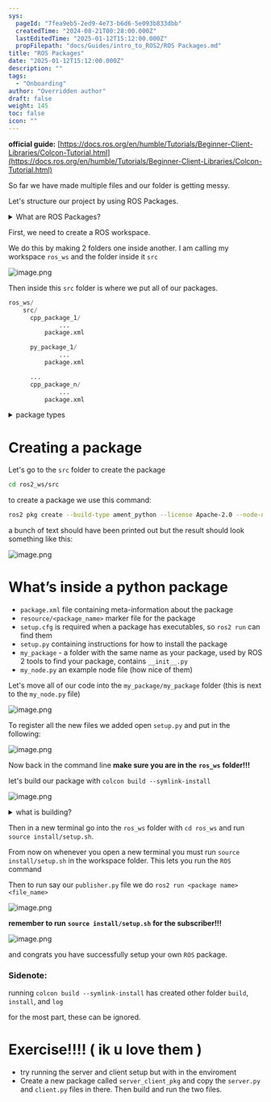 ```yaml
---
sys:
  pageId: "7fea9eb5-2ed9-4e73-b6d6-5e093b833dbb"
  createdTime: "2024-08-21T00:28:00.000Z"
  lastEditedTime: "2025-01-12T15:12:00.000Z"
  propFilepath: "docs/Guides/intro_to_ROS2/ROS Packages.md"
title: "ROS Packages"
date: "2025-01-12T15:12:00.000Z"
description: ""
tags:
  - "Onboarding"
author: "Overridden author"
draft: false
weight: 145
toc: false
icon: ""
---
```


**official guide:** [https://docs.ros.org/en/humble/Tutorials/Beginner-Client-Libraries/Colcon-Tutorial.html](https://docs.ros.org/en/humble/Tutorials/Beginner-Client-Libraries/Colcon-Tutorial.html)

So far we have made multiple files and our folder is getting messy.

Let's structure our project by using ROS Packages.

<details>

<summary>What are ROS Packages?</summary>

ROS Packages are, as the name implies, packages of code that are highly sharable between ROS developers.

They consist of a folder, `package.xml` file, and source code

```python
      cpp_package_1/
		      ... imagine much code files here ..
          package.xml
```

</details>

First, we need to create a ROS workspace.

We do this by making 2 folders one inside another. I am calling my workspace `ros_ws` and the folder inside it `src`

![image.png](https://prod-files-secure.s3.us-west-2.amazonaws.com/d518164a-d88e-44d1-a4ee-3adb3bd8bce0/70706947-fd18-4537-a67b-e12946812d31/image.png?X-Amz-Algorithm=AWS4-HMAC-SHA256&X-Amz-Content-Sha256=UNSIGNED-PAYLOAD&X-Amz-Credential=ASIAZI2LB466XSDA6WQI%2F20250206%2Fus-west-2%2Fs3%2Faws4_request&X-Amz-Date=20250206T150757Z&X-Amz-Expires=3600&X-Amz-Security-Token=IQoJb3JpZ2luX2VjEEcaCXVzLXdlc3QtMiJHMEUCICgRjU4Es2Tc%2FcxGP2lVhQ00OKJTO%2BbUP0L%2FpLkM4uM7AiEAhB1F2fYgGcKBY8e1Cib%2FIpm%2Ff1S%2FX%2Ft6tRC4qDsDAgIq%2FwMIYBAAGgw2Mzc0MjMxODM4MDUiDLvhT%2BkuO2nsQtdFbSrcA5tfJg1P9StPH6%2B%2Fu179xuiXeaNFRhgFoOgodg9q2%2BANAUeXBXN1xwpnH%2BoEDNtAWfINsbWgk5YJznkYNToWrVnGfG2v1s8vMSbqDEcsykBbd7kdWBmThzerAu1ggUkYFdBUIKAVZTcutETbx3RNGZCG2S63iYFpDM1dD7So7hN%2F2g5%2B%2BMAReiGkEXkdE85l%2FLJ8jbtJ3ZftffIcAG3tECmVCVD8Jik%2F3GApZU1rtFSH5SXOMF4oV%2BHf0w6q2KfvlK0gGLOWe%2B2iUC6VioZk3wmV7zm4sHf3OpttA0AnSKHUHClQ4L2HSkJDJRkt1333R5xDVoaQnTKtSH%2BE5Xc%2FWHyPBrvpGuMujsFwmb4Yisz1xI%2B6ZUZw%2FY9AemNMydrRNtrxeIpjJktkknLZYFttiAAeRdzZnuKGOuDsAh7Oa%2FAxe2vSzd3f7sPcQJq3P65mAMPIaOS6wo2DgnqyNoSHGka3RQ6JYz5mdurra1YYCNjQHsbO5Zz9PFLdoHBg6qmkQPlkjRnJcTFnZDfvRMLUuVSMccFF6GvjACcjokqaM7XO7%2BXyojYCiRfFOQETSI52w8Im3NkOUb8nIL%2Bb%2BLRMCoo2IUfg2TusprBkkGHxeNBkIFnfDNzk9vvGFkD9MOCdk70GOqUBBz3ZavjcPxm%2BhFtK2NcIM2kr1B7by3sjCzcghAk7y%2FRuKeRomIzibW0FJHhgbjq%2BvEvzBlX8k1Cx2gQV9TyhFqwk2XjLWdbZSF5KM8LfwIqeOs4NMCKNCqrv1n6rQ5PBwrsKCXtOhq3CY8YKClwOyAE9k1L3nsxcI48Ifl7O4LS3Iz8JlDYN9giHG6%2Fx6h0fKSrwFLMniDU7p7C9wNdKXH%2B4TmMJ&X-Amz-Signature=8db5c32a3f87af1f1efe54ec99ffcb64cdd1fe34cee944c10bc2029c91066579&X-Amz-SignedHeaders=host&x-id=GetObject)

Then inside this `src` folder is where we put all of our packages.

```python
ros_ws/
    src/
      cpp_package_1/
		      ...
          package.xml

      py_package_1/
		      ...
          package.xml

      ...
      cpp_package_n/
		      ...
          package.xml

```

<details>

<summary>package types</summary>

packages can be either `C++` or python.

the intern file structure is different for each but for this guide we will stick to creating python packages

</details>

# Creating a package

Let's go to the `src` folder to create the package

```bash
cd ros2_ws/src
```

to create a package we use this command:

```bash
ros2 pkg create --build-type ament_python --license Apache-2.0 --node-name my_node my_package
```

a bunch of text should have been printed out but the result should look something like this:

![image.png](https://prod-files-secure.s3.us-west-2.amazonaws.com/d518164a-d88e-44d1-a4ee-3adb3bd8bce0/e6cf1e3f-8512-4a3e-b131-079f800bf3e8/image.png?X-Amz-Algorithm=AWS4-HMAC-SHA256&X-Amz-Content-Sha256=UNSIGNED-PAYLOAD&X-Amz-Credential=ASIAZI2LB466XSDA6WQI%2F20250206%2Fus-west-2%2Fs3%2Faws4_request&X-Amz-Date=20250206T150757Z&X-Amz-Expires=3600&X-Amz-Security-Token=IQoJb3JpZ2luX2VjEEcaCXVzLXdlc3QtMiJHMEUCICgRjU4Es2Tc%2FcxGP2lVhQ00OKJTO%2BbUP0L%2FpLkM4uM7AiEAhB1F2fYgGcKBY8e1Cib%2FIpm%2Ff1S%2FX%2Ft6tRC4qDsDAgIq%2FwMIYBAAGgw2Mzc0MjMxODM4MDUiDLvhT%2BkuO2nsQtdFbSrcA5tfJg1P9StPH6%2B%2Fu179xuiXeaNFRhgFoOgodg9q2%2BANAUeXBXN1xwpnH%2BoEDNtAWfINsbWgk5YJznkYNToWrVnGfG2v1s8vMSbqDEcsykBbd7kdWBmThzerAu1ggUkYFdBUIKAVZTcutETbx3RNGZCG2S63iYFpDM1dD7So7hN%2F2g5%2B%2BMAReiGkEXkdE85l%2FLJ8jbtJ3ZftffIcAG3tECmVCVD8Jik%2F3GApZU1rtFSH5SXOMF4oV%2BHf0w6q2KfvlK0gGLOWe%2B2iUC6VioZk3wmV7zm4sHf3OpttA0AnSKHUHClQ4L2HSkJDJRkt1333R5xDVoaQnTKtSH%2BE5Xc%2FWHyPBrvpGuMujsFwmb4Yisz1xI%2B6ZUZw%2FY9AemNMydrRNtrxeIpjJktkknLZYFttiAAeRdzZnuKGOuDsAh7Oa%2FAxe2vSzd3f7sPcQJq3P65mAMPIaOS6wo2DgnqyNoSHGka3RQ6JYz5mdurra1YYCNjQHsbO5Zz9PFLdoHBg6qmkQPlkjRnJcTFnZDfvRMLUuVSMccFF6GvjACcjokqaM7XO7%2BXyojYCiRfFOQETSI52w8Im3NkOUb8nIL%2Bb%2BLRMCoo2IUfg2TusprBkkGHxeNBkIFnfDNzk9vvGFkD9MOCdk70GOqUBBz3ZavjcPxm%2BhFtK2NcIM2kr1B7by3sjCzcghAk7y%2FRuKeRomIzibW0FJHhgbjq%2BvEvzBlX8k1Cx2gQV9TyhFqwk2XjLWdbZSF5KM8LfwIqeOs4NMCKNCqrv1n6rQ5PBwrsKCXtOhq3CY8YKClwOyAE9k1L3nsxcI48Ifl7O4LS3Iz8JlDYN9giHG6%2Fx6h0fKSrwFLMniDU7p7C9wNdKXH%2B4TmMJ&X-Amz-Signature=7164e9cdb56a9a3acdd07c5d6648e4833d22a765da4854e82963ae29aba4eb8f&X-Amz-SignedHeaders=host&x-id=GetObject)

# What’s inside a python package

- `package.xml` file containing meta-information about the package
- `resource/<package_name>` marker file for the package
- `setup.cfg` is required when a package has executables, so `ros2 run` can find them
- `setup.py` containing instructions for how to install the package
- `my_package` - a folder with the same name as your package, used by ROS 2 tools to find your package, contains `__init__.py`
- `my_node.py` an example node file (how nice of them)

Let's move all of our code into the `my_package/my_package` folder (this is next to the `my_node.py` file)

![image.png](https://prod-files-secure.s3.us-west-2.amazonaws.com/d518164a-d88e-44d1-a4ee-3adb3bd8bce0/9ce58f11-0da9-4d3e-b86d-506a9685d378/image.png?X-Amz-Algorithm=AWS4-HMAC-SHA256&X-Amz-Content-Sha256=UNSIGNED-PAYLOAD&X-Amz-Credential=ASIAZI2LB466XSDA6WQI%2F20250206%2Fus-west-2%2Fs3%2Faws4_request&X-Amz-Date=20250206T150757Z&X-Amz-Expires=3600&X-Amz-Security-Token=IQoJb3JpZ2luX2VjEEcaCXVzLXdlc3QtMiJHMEUCICgRjU4Es2Tc%2FcxGP2lVhQ00OKJTO%2BbUP0L%2FpLkM4uM7AiEAhB1F2fYgGcKBY8e1Cib%2FIpm%2Ff1S%2FX%2Ft6tRC4qDsDAgIq%2FwMIYBAAGgw2Mzc0MjMxODM4MDUiDLvhT%2BkuO2nsQtdFbSrcA5tfJg1P9StPH6%2B%2Fu179xuiXeaNFRhgFoOgodg9q2%2BANAUeXBXN1xwpnH%2BoEDNtAWfINsbWgk5YJznkYNToWrVnGfG2v1s8vMSbqDEcsykBbd7kdWBmThzerAu1ggUkYFdBUIKAVZTcutETbx3RNGZCG2S63iYFpDM1dD7So7hN%2F2g5%2B%2BMAReiGkEXkdE85l%2FLJ8jbtJ3ZftffIcAG3tECmVCVD8Jik%2F3GApZU1rtFSH5SXOMF4oV%2BHf0w6q2KfvlK0gGLOWe%2B2iUC6VioZk3wmV7zm4sHf3OpttA0AnSKHUHClQ4L2HSkJDJRkt1333R5xDVoaQnTKtSH%2BE5Xc%2FWHyPBrvpGuMujsFwmb4Yisz1xI%2B6ZUZw%2FY9AemNMydrRNtrxeIpjJktkknLZYFttiAAeRdzZnuKGOuDsAh7Oa%2FAxe2vSzd3f7sPcQJq3P65mAMPIaOS6wo2DgnqyNoSHGka3RQ6JYz5mdurra1YYCNjQHsbO5Zz9PFLdoHBg6qmkQPlkjRnJcTFnZDfvRMLUuVSMccFF6GvjACcjokqaM7XO7%2BXyojYCiRfFOQETSI52w8Im3NkOUb8nIL%2Bb%2BLRMCoo2IUfg2TusprBkkGHxeNBkIFnfDNzk9vvGFkD9MOCdk70GOqUBBz3ZavjcPxm%2BhFtK2NcIM2kr1B7by3sjCzcghAk7y%2FRuKeRomIzibW0FJHhgbjq%2BvEvzBlX8k1Cx2gQV9TyhFqwk2XjLWdbZSF5KM8LfwIqeOs4NMCKNCqrv1n6rQ5PBwrsKCXtOhq3CY8YKClwOyAE9k1L3nsxcI48Ifl7O4LS3Iz8JlDYN9giHG6%2Fx6h0fKSrwFLMniDU7p7C9wNdKXH%2B4TmMJ&X-Amz-Signature=d8149b8ce7d622be75af817b1df23a8768537e45df4c8005528c55eb90276d77&X-Amz-SignedHeaders=host&x-id=GetObject)

To register all the new files we added open `setup.py` and put in the following:

![image.png](https://prod-files-secure.s3.us-west-2.amazonaws.com/d518164a-d88e-44d1-a4ee-3adb3bd8bce0/1cd7c262-4cae-4496-9d75-c178537d24a2/image.png?X-Amz-Algorithm=AWS4-HMAC-SHA256&X-Amz-Content-Sha256=UNSIGNED-PAYLOAD&X-Amz-Credential=ASIAZI2LB466XSDA6WQI%2F20250206%2Fus-west-2%2Fs3%2Faws4_request&X-Amz-Date=20250206T150757Z&X-Amz-Expires=3600&X-Amz-Security-Token=IQoJb3JpZ2luX2VjEEcaCXVzLXdlc3QtMiJHMEUCICgRjU4Es2Tc%2FcxGP2lVhQ00OKJTO%2BbUP0L%2FpLkM4uM7AiEAhB1F2fYgGcKBY8e1Cib%2FIpm%2Ff1S%2FX%2Ft6tRC4qDsDAgIq%2FwMIYBAAGgw2Mzc0MjMxODM4MDUiDLvhT%2BkuO2nsQtdFbSrcA5tfJg1P9StPH6%2B%2Fu179xuiXeaNFRhgFoOgodg9q2%2BANAUeXBXN1xwpnH%2BoEDNtAWfINsbWgk5YJznkYNToWrVnGfG2v1s8vMSbqDEcsykBbd7kdWBmThzerAu1ggUkYFdBUIKAVZTcutETbx3RNGZCG2S63iYFpDM1dD7So7hN%2F2g5%2B%2BMAReiGkEXkdE85l%2FLJ8jbtJ3ZftffIcAG3tECmVCVD8Jik%2F3GApZU1rtFSH5SXOMF4oV%2BHf0w6q2KfvlK0gGLOWe%2B2iUC6VioZk3wmV7zm4sHf3OpttA0AnSKHUHClQ4L2HSkJDJRkt1333R5xDVoaQnTKtSH%2BE5Xc%2FWHyPBrvpGuMujsFwmb4Yisz1xI%2B6ZUZw%2FY9AemNMydrRNtrxeIpjJktkknLZYFttiAAeRdzZnuKGOuDsAh7Oa%2FAxe2vSzd3f7sPcQJq3P65mAMPIaOS6wo2DgnqyNoSHGka3RQ6JYz5mdurra1YYCNjQHsbO5Zz9PFLdoHBg6qmkQPlkjRnJcTFnZDfvRMLUuVSMccFF6GvjACcjokqaM7XO7%2BXyojYCiRfFOQETSI52w8Im3NkOUb8nIL%2Bb%2BLRMCoo2IUfg2TusprBkkGHxeNBkIFnfDNzk9vvGFkD9MOCdk70GOqUBBz3ZavjcPxm%2BhFtK2NcIM2kr1B7by3sjCzcghAk7y%2FRuKeRomIzibW0FJHhgbjq%2BvEvzBlX8k1Cx2gQV9TyhFqwk2XjLWdbZSF5KM8LfwIqeOs4NMCKNCqrv1n6rQ5PBwrsKCXtOhq3CY8YKClwOyAE9k1L3nsxcI48Ifl7O4LS3Iz8JlDYN9giHG6%2Fx6h0fKSrwFLMniDU7p7C9wNdKXH%2B4TmMJ&X-Amz-Signature=4ecc3dcbe1a164f497db29389c895b279322a51560cd1bdd3151c0e6750d5fd5&X-Amz-SignedHeaders=host&x-id=GetObject)

Now back in the command line **make sure you are in the** **`ros_ws`** **folder!!!**

let's build our package with `colcon build --symlink-install`

![image.png](https://prod-files-secure.s3.us-west-2.amazonaws.com/d518164a-d88e-44d1-a4ee-3adb3bd8bce0/2f2a0d27-b173-48fd-b189-5f5c0ce65619/image.png?X-Amz-Algorithm=AWS4-HMAC-SHA256&X-Amz-Content-Sha256=UNSIGNED-PAYLOAD&X-Amz-Credential=ASIAZI2LB466XSDA6WQI%2F20250206%2Fus-west-2%2Fs3%2Faws4_request&X-Amz-Date=20250206T150757Z&X-Amz-Expires=3600&X-Amz-Security-Token=IQoJb3JpZ2luX2VjEEcaCXVzLXdlc3QtMiJHMEUCICgRjU4Es2Tc%2FcxGP2lVhQ00OKJTO%2BbUP0L%2FpLkM4uM7AiEAhB1F2fYgGcKBY8e1Cib%2FIpm%2Ff1S%2FX%2Ft6tRC4qDsDAgIq%2FwMIYBAAGgw2Mzc0MjMxODM4MDUiDLvhT%2BkuO2nsQtdFbSrcA5tfJg1P9StPH6%2B%2Fu179xuiXeaNFRhgFoOgodg9q2%2BANAUeXBXN1xwpnH%2BoEDNtAWfINsbWgk5YJznkYNToWrVnGfG2v1s8vMSbqDEcsykBbd7kdWBmThzerAu1ggUkYFdBUIKAVZTcutETbx3RNGZCG2S63iYFpDM1dD7So7hN%2F2g5%2B%2BMAReiGkEXkdE85l%2FLJ8jbtJ3ZftffIcAG3tECmVCVD8Jik%2F3GApZU1rtFSH5SXOMF4oV%2BHf0w6q2KfvlK0gGLOWe%2B2iUC6VioZk3wmV7zm4sHf3OpttA0AnSKHUHClQ4L2HSkJDJRkt1333R5xDVoaQnTKtSH%2BE5Xc%2FWHyPBrvpGuMujsFwmb4Yisz1xI%2B6ZUZw%2FY9AemNMydrRNtrxeIpjJktkknLZYFttiAAeRdzZnuKGOuDsAh7Oa%2FAxe2vSzd3f7sPcQJq3P65mAMPIaOS6wo2DgnqyNoSHGka3RQ6JYz5mdurra1YYCNjQHsbO5Zz9PFLdoHBg6qmkQPlkjRnJcTFnZDfvRMLUuVSMccFF6GvjACcjokqaM7XO7%2BXyojYCiRfFOQETSI52w8Im3NkOUb8nIL%2Bb%2BLRMCoo2IUfg2TusprBkkGHxeNBkIFnfDNzk9vvGFkD9MOCdk70GOqUBBz3ZavjcPxm%2BhFtK2NcIM2kr1B7by3sjCzcghAk7y%2FRuKeRomIzibW0FJHhgbjq%2BvEvzBlX8k1Cx2gQV9TyhFqwk2XjLWdbZSF5KM8LfwIqeOs4NMCKNCqrv1n6rQ5PBwrsKCXtOhq3CY8YKClwOyAE9k1L3nsxcI48Ifl7O4LS3Iz8JlDYN9giHG6%2Fx6h0fKSrwFLMniDU7p7C9wNdKXH%2B4TmMJ&X-Amz-Signature=fe175d657cb12d8847c6a0d0009f9de202ca562d099f90640740b5e9625ba994&X-Amz-SignedHeaders=host&x-id=GetObject)

<details>

<summary>what is building?</summary>

if you are a CS major at Rose-Hulman you will learn the answer to this in CSSE132

but TLDR; is it combines all the code files into one program that can be run easily 

</details>

Then in a new terminal go into the `ros_ws` folder with `cd ros_ws` and run `source install/setup.sh`. 

From now on whenever you open a new terminal you must run `source install/setup.sh` in the workspace folder. This lets you run the `ROS` command

Then to run say our `publisher.py` file we do `ros2 run <package name> <file_name>`

![image.png](https://prod-files-secure.s3.us-west-2.amazonaws.com/d518164a-d88e-44d1-a4ee-3adb3bd8bce0/4f4b1219-3a44-4632-aa0a-ce3471699f59/image.png?X-Amz-Algorithm=AWS4-HMAC-SHA256&X-Amz-Content-Sha256=UNSIGNED-PAYLOAD&X-Amz-Credential=ASIAZI2LB466XSDA6WQI%2F20250206%2Fus-west-2%2Fs3%2Faws4_request&X-Amz-Date=20250206T150757Z&X-Amz-Expires=3600&X-Amz-Security-Token=IQoJb3JpZ2luX2VjEEcaCXVzLXdlc3QtMiJHMEUCICgRjU4Es2Tc%2FcxGP2lVhQ00OKJTO%2BbUP0L%2FpLkM4uM7AiEAhB1F2fYgGcKBY8e1Cib%2FIpm%2Ff1S%2FX%2Ft6tRC4qDsDAgIq%2FwMIYBAAGgw2Mzc0MjMxODM4MDUiDLvhT%2BkuO2nsQtdFbSrcA5tfJg1P9StPH6%2B%2Fu179xuiXeaNFRhgFoOgodg9q2%2BANAUeXBXN1xwpnH%2BoEDNtAWfINsbWgk5YJznkYNToWrVnGfG2v1s8vMSbqDEcsykBbd7kdWBmThzerAu1ggUkYFdBUIKAVZTcutETbx3RNGZCG2S63iYFpDM1dD7So7hN%2F2g5%2B%2BMAReiGkEXkdE85l%2FLJ8jbtJ3ZftffIcAG3tECmVCVD8Jik%2F3GApZU1rtFSH5SXOMF4oV%2BHf0w6q2KfvlK0gGLOWe%2B2iUC6VioZk3wmV7zm4sHf3OpttA0AnSKHUHClQ4L2HSkJDJRkt1333R5xDVoaQnTKtSH%2BE5Xc%2FWHyPBrvpGuMujsFwmb4Yisz1xI%2B6ZUZw%2FY9AemNMydrRNtrxeIpjJktkknLZYFttiAAeRdzZnuKGOuDsAh7Oa%2FAxe2vSzd3f7sPcQJq3P65mAMPIaOS6wo2DgnqyNoSHGka3RQ6JYz5mdurra1YYCNjQHsbO5Zz9PFLdoHBg6qmkQPlkjRnJcTFnZDfvRMLUuVSMccFF6GvjACcjokqaM7XO7%2BXyojYCiRfFOQETSI52w8Im3NkOUb8nIL%2Bb%2BLRMCoo2IUfg2TusprBkkGHxeNBkIFnfDNzk9vvGFkD9MOCdk70GOqUBBz3ZavjcPxm%2BhFtK2NcIM2kr1B7by3sjCzcghAk7y%2FRuKeRomIzibW0FJHhgbjq%2BvEvzBlX8k1Cx2gQV9TyhFqwk2XjLWdbZSF5KM8LfwIqeOs4NMCKNCqrv1n6rQ5PBwrsKCXtOhq3CY8YKClwOyAE9k1L3nsxcI48Ifl7O4LS3Iz8JlDYN9giHG6%2Fx6h0fKSrwFLMniDU7p7C9wNdKXH%2B4TmMJ&X-Amz-Signature=f484e608d28ea9d8372a617ba77a5c62d13a8d36f5b5da59abb061d85e8c4fda&X-Amz-SignedHeaders=host&x-id=GetObject)

**remember to run** **`source install/setup.sh`** **for the subscriber!!!**

![image.png](https://prod-files-secure.s3.us-west-2.amazonaws.com/d518164a-d88e-44d1-a4ee-3adb3bd8bce0/02121119-dad4-49ec-8356-c956108b4243/image.png?X-Amz-Algorithm=AWS4-HMAC-SHA256&X-Amz-Content-Sha256=UNSIGNED-PAYLOAD&X-Amz-Credential=ASIAZI2LB466XSDA6WQI%2F20250206%2Fus-west-2%2Fs3%2Faws4_request&X-Amz-Date=20250206T150757Z&X-Amz-Expires=3600&X-Amz-Security-Token=IQoJb3JpZ2luX2VjEEcaCXVzLXdlc3QtMiJHMEUCICgRjU4Es2Tc%2FcxGP2lVhQ00OKJTO%2BbUP0L%2FpLkM4uM7AiEAhB1F2fYgGcKBY8e1Cib%2FIpm%2Ff1S%2FX%2Ft6tRC4qDsDAgIq%2FwMIYBAAGgw2Mzc0MjMxODM4MDUiDLvhT%2BkuO2nsQtdFbSrcA5tfJg1P9StPH6%2B%2Fu179xuiXeaNFRhgFoOgodg9q2%2BANAUeXBXN1xwpnH%2BoEDNtAWfINsbWgk5YJznkYNToWrVnGfG2v1s8vMSbqDEcsykBbd7kdWBmThzerAu1ggUkYFdBUIKAVZTcutETbx3RNGZCG2S63iYFpDM1dD7So7hN%2F2g5%2B%2BMAReiGkEXkdE85l%2FLJ8jbtJ3ZftffIcAG3tECmVCVD8Jik%2F3GApZU1rtFSH5SXOMF4oV%2BHf0w6q2KfvlK0gGLOWe%2B2iUC6VioZk3wmV7zm4sHf3OpttA0AnSKHUHClQ4L2HSkJDJRkt1333R5xDVoaQnTKtSH%2BE5Xc%2FWHyPBrvpGuMujsFwmb4Yisz1xI%2B6ZUZw%2FY9AemNMydrRNtrxeIpjJktkknLZYFttiAAeRdzZnuKGOuDsAh7Oa%2FAxe2vSzd3f7sPcQJq3P65mAMPIaOS6wo2DgnqyNoSHGka3RQ6JYz5mdurra1YYCNjQHsbO5Zz9PFLdoHBg6qmkQPlkjRnJcTFnZDfvRMLUuVSMccFF6GvjACcjokqaM7XO7%2BXyojYCiRfFOQETSI52w8Im3NkOUb8nIL%2Bb%2BLRMCoo2IUfg2TusprBkkGHxeNBkIFnfDNzk9vvGFkD9MOCdk70GOqUBBz3ZavjcPxm%2BhFtK2NcIM2kr1B7by3sjCzcghAk7y%2FRuKeRomIzibW0FJHhgbjq%2BvEvzBlX8k1Cx2gQV9TyhFqwk2XjLWdbZSF5KM8LfwIqeOs4NMCKNCqrv1n6rQ5PBwrsKCXtOhq3CY8YKClwOyAE9k1L3nsxcI48Ifl7O4LS3Iz8JlDYN9giHG6%2Fx6h0fKSrwFLMniDU7p7C9wNdKXH%2B4TmMJ&X-Amz-Signature=0304c6b3602f945df03ce274b9ac4f906e1d623d2d5f307d22411f77c8314261&X-Amz-SignedHeaders=host&x-id=GetObject)

and congrats you have successfully setup your own `ROS` package.

### Sidenote:

running `colcon build --symlink-install` has created other folder `build`, `install`, and `log`

for the most part, these can be ignored.

# Exercise!!!! ( ik u love them )

- try running the server and client setup but with in the enviroment
- Create a new package called `server_client_pkg` and copy the `server.py` and `client.py` files in there. Then build and run the two files.
